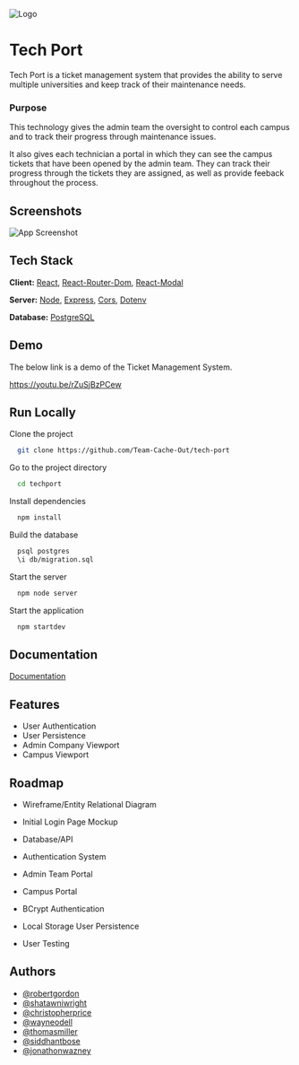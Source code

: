 ![Logo](https://d7vte2v9l4dqd.cloudfront.net/croppedlogo.png)

# Tech Port

Tech Port is a ticket management system that provides the ability to serve multiple universities and keep track of their maintenance needs.
### Purpose
This technology gives  the admin team the oversight to control each campus and to track their progress through maintenance issues.

It also gives each technician a portal in which they can see the campus tickets that have been opened by the admin team. They can track their progress through the tickets they are assigned, as well as provide feeback throughout the process.


## Screenshots

![App Screenshot](https://d7vte2v9l4dqd.cloudfront.net/techport_loginpage.jpg)


## Tech Stack

**Client:** [React](https://reactjs.org/), [React-Router-Dom](https://www.npmjs.com/package/react-router-dom), [React-Modal](https://www.npmjs.com/package/react-modal)

**Server:** [Node](https://nodejs.org/en/), [Express](https://expressjs.com/), [Cors](https://www.npmjs.com/package/cors), [Dotenv](https://www.npmjs.com/package/dotenv)

**Database:** [PostgreSQL](https://www.postgresql.org/)


## Demo

The below link is a demo of the Ticket Management System.

https://youtu.be/rZuSjBzPCew

## Run Locally

Clone the project

```bash
  git clone https://github.com/Team-Cache-Out/tech-port
```

Go to the project directory

```bash
  cd techport
```

Install dependencies

```bash
  npm install
```

Build the database
```bash
  psql postgres
  \i db/migration.sql
```

Start the server

```bash
  npm node server
```

Start the application
```bash
  npm startdev
```


## Documentation

[Documentation](https://docs.google.com/document/d/1fMazPf-sTm5Im3LjvUhipUCVooq-1PdlrbdKPTo2G9Q/edit?usp=sharing)


## Features

- User Authentication
- User Persistence
- Admin Company Viewport
- Campus Viewport


## Roadmap

- Wireframe/Entity Relational Diagram

- Initial Login Page Mockup

- Database/API

- Authentication System

- Admin Team Portal

- Campus Portal

- BCrypt Authentication

- Local Storage User Persistence

- User Testing

## Authors

- [@robertgordon](https://github.com/bobbygrdn)
- [@shatawniwright](https://github.com/Shatawni)
- [@christopherprice](https://github.com/karmacausey)
- [@wayneodell](https://github.com/treyodell8)
- [@thomasmiller](https://github.com/T-Miller94)
- [@siddhantbose](https://github.com/pyrotechnicsid)
- [@jonathonwazney](https://github.com/JonathonWazney)

